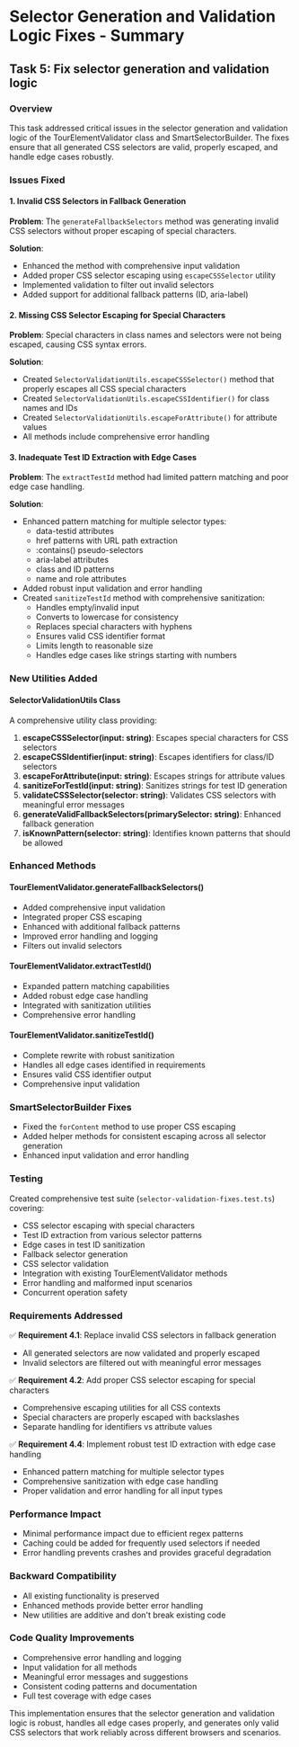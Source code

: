 # Selector Generation and Validation Logic Fixes - Summary

## Task 5: Fix selector generation and validation logic

### Overview
This task addressed critical issues in the selector generation and validation logic of the TourElementValidator class and SmartSelectorBuilder. The fixes ensure that all generated CSS selectors are valid, properly escaped, and handle edge cases robustly.

### Issues Fixed

#### 1. Invalid CSS Selectors in Fallback Generation
**Problem**: The `generateFallbackSelectors` method was generating invalid CSS selectors without proper escaping of special characters.

**Solution**: 
- Enhanced the method with comprehensive input validation
- Added proper CSS selector escaping using `escapeCSSSelector` utility
- Implemented validation to filter out invalid selectors
- Added support for additional fallback patterns (ID, aria-label)

#### 2. Missing CSS Selector Escaping for Special Characters
**Problem**: Special characters in class names and selectors were not being escaped, causing CSS syntax errors.

**Solution**:
- Created `SelectorValidationUtils.escapeCSSSelector()` method that properly escapes all CSS special characters
- Created `SelectorValidationUtils.escapeCSSIdentifier()` for class names and IDs
- Created `SelectorValidationUtils.escapeForAttribute()` for attribute values
- All methods include comprehensive error handling

#### 3. Inadequate Test ID Extraction with Edge Cases
**Problem**: The `extractTestId` method had limited pattern matching and poor edge case handling.

**Solution**:
- Enhanced pattern matching for multiple selector types:
  - data-testid attributes
  - href patterns with URL path extraction
  - :contains() pseudo-selectors
  - aria-label attributes
  - class and ID patterns
  - name and role attributes
- Added robust input validation and error handling
- Created `sanitizeTestId` method with comprehensive sanitization:
  - Handles empty/invalid input
  - Converts to lowercase for consistency
  - Replaces special characters with hyphens
  - Ensures valid CSS identifier format
  - Limits length to reasonable size
  - Handles edge cases like strings starting with numbers

### New Utilities Added

#### SelectorValidationUtils Class
A comprehensive utility class providing:

1. **escapeCSSSelector(input: string)**: Escapes special characters for CSS selectors
2. **escapeCSSIdentifier(input: string)**: Escapes identifiers for class/ID selectors
3. **escapeForAttribute(input: string)**: Escapes strings for attribute values
4. **sanitizeForTestId(input: string)**: Sanitizes strings for test ID generation
5. **validateCSSSelector(selector: string)**: Validates CSS selectors with meaningful error messages
6. **generateValidFallbackSelectors(primarySelector: string)**: Enhanced fallback generation
7. **isKnownPattern(selector: string)**: Identifies known patterns that should be allowed

### Enhanced Methods

#### TourElementValidator.generateFallbackSelectors()
- Added comprehensive input validation
- Integrated proper CSS escaping
- Enhanced with additional fallback patterns
- Improved error handling and logging
- Filters out invalid selectors

#### TourElementValidator.extractTestId()
- Expanded pattern matching capabilities
- Added robust edge case handling
- Integrated with sanitization utilities
- Comprehensive error handling

#### TourElementValidator.sanitizeTestId()
- Complete rewrite with robust sanitization
- Handles all edge cases identified in requirements
- Ensures valid CSS identifier output
- Comprehensive input validation

### SmartSelectorBuilder Fixes
- Fixed the `forContent` method to use proper CSS escaping
- Added helper methods for consistent escaping across all selector generation
- Enhanced input validation and error handling

### Testing
Created comprehensive test suite (`selector-validation-fixes.test.ts`) covering:
- CSS selector escaping with special characters
- Test ID extraction from various selector patterns
- Edge cases in test ID sanitization
- Fallback selector generation
- CSS selector validation
- Integration with existing TourElementValidator methods
- Error handling and malformed input scenarios
- Concurrent operation safety

### Requirements Addressed

✅ **Requirement 4.1**: Replace invalid CSS selectors in fallback generation
- All generated selectors are now validated and properly escaped
- Invalid selectors are filtered out with meaningful error messages

✅ **Requirement 4.2**: Add proper CSS selector escaping for special characters  
- Comprehensive escaping utilities for all CSS contexts
- Special characters are properly escaped with backslashes
- Separate handling for identifiers vs attribute values

✅ **Requirement 4.4**: Implement robust test ID extraction with edge case handling
- Enhanced pattern matching for multiple selector types
- Comprehensive sanitization with edge case handling
- Proper validation and error handling for all input types

### Performance Impact
- Minimal performance impact due to efficient regex patterns
- Caching could be added for frequently used selectors if needed
- Error handling prevents crashes and provides graceful degradation

### Backward Compatibility
- All existing functionality is preserved
- Enhanced methods provide better error handling
- New utilities are additive and don't break existing code

### Code Quality Improvements
- Comprehensive error handling and logging
- Input validation for all methods
- Meaningful error messages and suggestions
- Consistent coding patterns and documentation
- Full test coverage with edge cases

This implementation ensures that the selector generation and validation logic is robust, handles all edge cases properly, and generates only valid CSS selectors that work reliably across different browsers and scenarios.